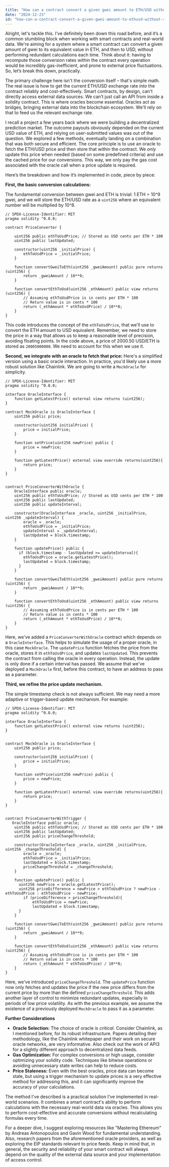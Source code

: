 ```yaml
---
title: "How can a contract convert a given gwei amount to ETH/USD without recalculating conversion formulas each time?"
date: "2024-12-23"
id: "how-can-a-contract-convert-a-given-gwei-amount-to-ethusd-without-recalculating-conversion-formulas-each-time"
---
```


Alright, let's tackle this. I’ve definitely been down this road before, and it’s a common stumbling block when working with smart contracts and real-world data. We're aiming for a system where a smart contract can convert a given amount of gwei to its equivalent value in ETH, and then to USD, without performing redundant calculations each time. Think about it: having to recompute those conversion rates within the contract every operation would be incredibly gas-inefficient, and prone to external price fluctuations. So, let’s break this down, practically.

The primary challenge here isn't the conversion itself – that's simple math. The real issue is how to get the current ETH/USD exchange rate *into* the contract reliably and cost-effectively. Smart contracts, by design, can't directly access external data sources. We can’t just call an API from inside a solidity contract. This is where oracles become essential. Oracles act as bridges, bringing external data into the blockchain ecosystem. We'll rely on that to feed us the relevant exchange rate.

I recall a project a few years back where we were building a decentralized prediction market. The outcome payouts obviously depended on the current USD value of ETH, and relying on user-submitted values was out of the question. We explored a few methods, eventually landing on a combination that was both secure and efficient. The core principle is to use an oracle to fetch the ETH/USD price and then store that within the contract. We *only* update this price when needed (based on some predefined criteria) and use the cached price for our conversions. This way, we only pay the gas cost associated with the oracle call when a price update is required.

Here’s the breakdown and how it’s implemented in code, piece by piece:

**First, the basic conversion calculations:**

The fundamental conversion between gwei and ETH is trivial: 1 ETH = 10^9 gwei, and we will store the ETH/USD rate as a `uint256` where an equivalent number will be multiplied by 10^8.
```solidity
// SPDX-License-Identifier: MIT
pragma solidity ^0.8.0;

contract PriceConverter {

    uint256 public ethToUsdPrice; // Stored as USD cents per ETH * 100
    uint256 public lastUpdated;

    constructor(uint256 _initialPrice) {
        ethToUsdPrice = _initialPrice;
    }
    
    function convertGweiToEth(uint256 _gweiAmount) public pure returns (uint256) {
        return _gweiAmount / 10**9;
    }

    function convertEthToUsd(uint256 _ethAmount) public view returns (uint256) {
        // Assuming ethToUsdPrice is in cents per ETH * 100
        // Return value is in cents * 100
        return (_ethAmount * ethToUsdPrice) / 10**8;
    }
}
```
This code introduces the concept of the `ethToUsdPrice`, that we'll use to convert the ETH amount to USD equivalent. Remember, we need to store the price in a way that allows us to keep a reasonable level of precision, avoiding floating points. In the code above, a price of 2000.50 USD/ETH is stored as `20005000000`. We need to account for this when we use it.

**Second, we integrate with an oracle to fetch that price:**
Here's a simplified version using a basic oracle interaction. In practice, you'd likely use a more robust solution like Chainlink. We are going to write a `MockOracle` for simplicity.
```solidity
// SPDX-License-Identifier: MIT
pragma solidity ^0.8.0;

interface OracleInterface {
    function getLatestPrice() external view returns (uint256);
}

contract MockOracle is OracleInterface {
    uint256 public price;

    constructor(uint256 initialPrice) {
        price = initialPrice;
    }

    function setPrice(uint256 newPrice) public {
        price = newPrice;
    }

    function getLatestPrice() external view override returns(uint256){
        return price;
    }
}


contract PriceConverterWithOracle {
    OracleInterface public oracle;
    uint256 public ethToUsdPrice; // Stored as USD cents per ETH * 100
    uint256 public lastUpdated;
    uint256 public updateInterval;

    constructor(OracleInterface _oracle, uint256 _initialPrice, uint256 _updateInterval) {
        oracle = _oracle;
        ethToUsdPrice = _initialPrice;
        updateInterval = _updateInterval;
        lastUpdated = block.timestamp;
    }

    function updatePrice() public {
      if (block.timestamp - lastUpdated >= updateInterval){
        ethToUsdPrice = oracle.getLatestPrice();
        lastUpdated = block.timestamp;
      }
    }
    
    function convertGweiToEth(uint256 _gweiAmount) public pure returns (uint256) {
        return _gweiAmount / 10**9;
    }

    function convertEthToUsd(uint256 _ethAmount) public view returns (uint256) {
        // Assuming ethToUsdPrice is in cents per ETH * 100
        // Return value is in cents * 100
        return (_ethAmount * ethToUsdPrice) / 10**8;
    }
}
```

Here, we've added a `PriceConverterWithOracle` contract which depends on a `OracleInterface`. This helps to simulate the usage of a proper oracle, in this case `MockOracle`. The `updatePrice` function fetches the price from the oracle, stores it in `ethToUsdPrice`, and updates `lastUpdated`. This prevents the contract from calling the oracle in every operation. Instead, the update is only done if a certain interval has passed. We assume that we've deployed a `MockOracle` first, before this contract, to have an address to pass as a parameter.

**Third, we refine the price update mechanism.**

The simple timestamp check is not always sufficient. We may need a more adaptive or trigger-based update mechanism. For example:

```solidity
// SPDX-License-Identifier: MIT
pragma solidity ^0.8.0;

interface OracleInterface {
    function getLatestPrice() external view returns (uint256);
}


contract MockOracle is OracleInterface {
    uint256 public price;

    constructor(uint256 initialPrice) {
        price = initialPrice;
    }

    function setPrice(uint256 newPrice) public {
        price = newPrice;
    }

    function getLatestPrice() external view override returns(uint256){
        return price;
    }
}


contract PriceConverterWithTrigger {
   OracleInterface public oracle;
    uint256 public ethToUsdPrice; // Stored as USD cents per ETH * 100
    uint256 public lastUpdated;
    uint256 public priceChangeThreshold;

    constructor(OracleInterface _oracle, uint256 _initialPrice, uint256 _changeThreshold) {
        oracle = _oracle;
        ethToUsdPrice = _initialPrice;
        lastUpdated = block.timestamp;
        priceChangeThreshold = _changeThreshold;
    }

    function updatePrice() public {
      uint256 newPrice = oracle.getLatestPrice();
      uint256 priceDifference = newPrice > ethToUsdPrice ? newPrice - ethToUsdPrice : ethToUsdPrice - newPrice;
        if (priceDifference > priceChangeThreshold){
            ethToUsdPrice = newPrice;
            lastUpdated = block.timestamp;
      }
    }
    
    function convertGweiToEth(uint256 _gweiAmount) public pure returns (uint256) {
        return _gweiAmount / 10**9;
    }

    function convertEthToUsd(uint256 _ethAmount) public view returns (uint256) {
        // Assuming ethToUsdPrice is in cents per ETH * 100
        // Return value is in cents * 100
        return (_ethAmount * ethToUsdPrice) / 10**8;
    }
}
```

Here, we've introduced `priceChangeThreshold`. The `updatePrice` function now only fetches and updates the price if the new price differs from the current price by more than the defined `priceChangeThreshold`. This adds another layer of control to minimize redundant updates, especially in periods of low price volatility. As with the previous example, we assume the existence of a previously deployed `MockOracle` to pass it as a parameter.

**Further Considerations**

*   **Oracle Selection:** The choice of oracle is *critical*. Consider Chainlink, as I mentioned before, for its robust infrastructure. Papers detailing their methodology, like the Chainlink whitepaper and their work on secure oracle networks, are very informative. Also check out the work of API3 for a slightly different approach to decentralized data feeds.
*   **Gas Optimization:** For complex conversions or high usage, consider optimizing your solidity code. Techniques like bitwise operations or avoiding unnecessary state writes can help to reduce costs.
*   **Price Staleness:** Even with the best oracles, price data can become stale, but using a trigger mechanism to update prices is a very effective method for addressing this, and it can significantly improve the accuracy of your calculations.

The method I've described is a practical solution I’ve implemented in real-world scenarios. It combines a smart contract's ability to perform calculations with the necessary real-world data via oracles. This allows you to perform cost-effective and accurate conversions without recalculating formulas every time.

For a deeper dive, I suggest exploring resources like "Mastering Ethereum" by Andreas Antonopoulos and Gavin Wood for fundamental understanding. Also, research papers from the aforementioned oracle providers, as well as exploring the EIP standards relevant to price feeds. Keep in mind that, in general, the security and reliability of your smart contract will always depend on the quality of the external data source and your implementation of access control.
